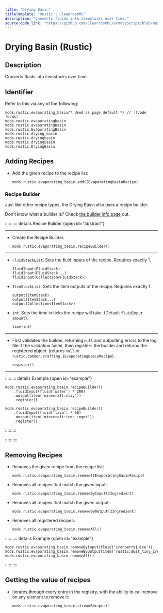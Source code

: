 ```yaml
---
title: "Drying Basin"
titleTemplate: "Rustic | CleanroomMC"
description: "Converts fluids into itemstacks over time."
source_code_link: "https://github.com/CleanroomMC/GroovyScript/blob/master/src/main/java/com/cleanroommc/groovyscript/compat/mods/rustic/EvaporatingBasin.java"
---
```


# Drying Basin (Rustic)

## Description

Converts fluids into itemstacks over time.

## Identifier

Refer to this via any of the following:

```groovy:no-line-numbers {1}
mods.rustic.evaporating_basin/* Used as page default */ // [!code focus]
mods.rustic.evaporatingbasin
mods.rustic.evaporatingBasin
mods.rustic.EvaporatingBasin
mods.rustic.drying_basin
mods.rustic.dryingbasin
mods.rustic.dryingBasin
mods.rustic.DryingBasin
```


## Adding Recipes

- Add the given recipe to the recipe list:

    ```groovy:no-line-numbers
    mods.rustic.evaporating_basin.add(IEvaporatingBasinRecipe)
    ```


### Recipe Builder

Just like other recipe types, the Drying Basin also uses a recipe builder.

Don't know what a builder is? Check [the builder info page](../../getting_started/builder.md) out.

:::::::::: details Recipe Builder {open id="abstract"}

---

- Create the Recipe Builder.

    ```groovy:no-line-numbers
    mods.rustic.evaporating_basin.recipeBuilder()
    ```

---

- `FluidStackList`. Sets the fluid inputs of the recipe. Requires exactly 1.

    ```groovy:no-line-numbers
    fluidInput(FluidStack)
    fluidInput(FluidStack...)
    fluidInput(Collection<FluidStack>)
    ```

- `ItemStackList`. Sets the item outputs of the recipe. Requires exactly 1.

    ```groovy:no-line-numbers
    output(ItemStack)
    output(ItemStack...)
    output(Collection<ItemStack>)
    ```

- `int`. Sets the time in ticks the recipe will take. (Default `fluidInput amount`).

    ```groovy:no-line-numbers
    time(int)
    ```

---

- First validates the builder, returning `null` and outputting errors to the log file if the validation failed, then registers the builder and returns the registered object. (returns `null` or `rustic.common.crafting.IEvaporatingBasinRecipe`).

    ```groovy:no-line-numbers
    register()
    ```

---

::::::::: details Example {open id="example"}
```groovy:no-line-numbers
mods.rustic.evaporating_basin.recipeBuilder()
    .fluidInput(fluid('water') * 200)
    .output(item('minecraft:clay'))
    .register()

mods.rustic.evaporating_basin.recipeBuilder()
    .fluidInput(fluid('lava') * 50)
    .output(item('minecraft:iron_ingot'))
    .register()
```

:::::::::

::::::::::

## Removing Recipes

- Removes the given recipe from the recipe list:

    ```groovy:no-line-numbers
    mods.rustic.evaporating_basin.remove(IEvaporatingBasinRecipe)
    ```

- Removes all recipes that match the given input:

    ```groovy:no-line-numbers
    mods.rustic.evaporating_basin.removeByInput(IIngredient)
    ```

- Removes all recipes that match the given output:

    ```groovy:no-line-numbers
    mods.rustic.evaporating_basin.removeByOutput(IIngredient)
    ```

- Removes all registered recipes:

    ```groovy:no-line-numbers
    mods.rustic.evaporating_basin.removeAll()
    ```

:::::::::: details Example {open id="example"}
```groovy:no-line-numbers
mods.rustic.evaporating_basin.removeByInput(fluid('ironberryjuice'))
mods.rustic.evaporating_basin.removeByOutput(item('rustic:dust_tiny_iron'))
mods.rustic.evaporating_basin.removeAll()
```

::::::::::

## Getting the value of recipes

- Iterates through every entry in the registry, with the ability to call remove on any element to remove it:

    ```groovy:no-line-numbers
    mods.rustic.evaporating_basin.streamRecipes()
    ```
